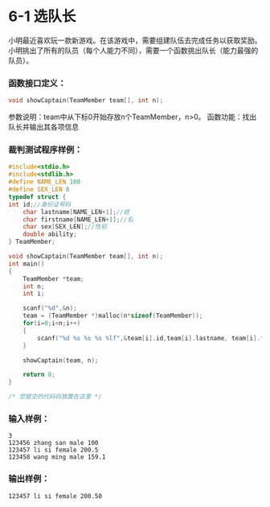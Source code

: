 # 6-1 选队长

小明最近喜欢玩一款新游戏。在该游戏中，需要组建队伍去完成任务以获取奖励。小明挑出了所有的队员（每个人能力不同），需要一个函数挑出队长（能力最强的队员）。

### 函数接口定义：
```c
void showCaptain(TeamMember team[], int n);
```

参数说明：team中从下标0开始存放n个TeamMember，n>0。
函数功能：找出队长并输出其各项信息

### 裁判测试程序样例：
```c
#include<stdio.h>
#include<stdlib.h>
#define NAME_LEN 100
#define SEX_LEN 6
typedef struct {
int id;//身份证号码
    char lastname[NAME_LEN+1];//姓
    char firstname[NAME_LEN+1];//名
    char sex[SEX_LEN];//性别
    double ability;
} TeamMember;

void showCaptain(TeamMember team[], int n);
int main()
{
    TeamMember *team;
    int n;
    int i;

    scanf("%d",&n);
    team = (TeamMember *)malloc(n*sizeof(TeamMember));
    for(i=0;i<n;i++)
    {
        scanf("%d %s %s %s %lf",&team[i].id,team[i].lastname, team[i].firstname, team[i].sex, &team[i]. ability);
    }

    showCaptain(team, n);

    return 0;
}

/* 您提交的代码将放置在这里 */
```

### 输入样例：
```in
3
123456 zhang san male 100
123457 li si female 200.5
123458 wang ming male 159.1
```

### 输出样例：
```out
123457 li si female 200.50
```
